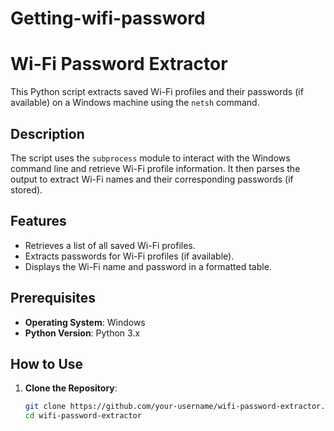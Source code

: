 # Getting-wifi-password

# Wi-Fi Password Extractor

This Python script extracts saved Wi-Fi profiles and their passwords (if available) on a Windows machine using the `netsh` command.

## Description

The script uses the `subprocess` module to interact with the Windows command line and retrieve Wi-Fi profile information. It then parses the output to extract Wi-Fi names and their corresponding passwords (if stored).

## Features

- Retrieves a list of all saved Wi-Fi profiles.
- Extracts passwords for Wi-Fi profiles (if available).
- Displays the Wi-Fi name and password in a formatted table.

## Prerequisites

- **Operating System**: Windows
- **Python Version**: Python 3.x

## How to Use

1. **Clone the Repository**:
   ```bash
   git clone https://github.com/your-username/wifi-password-extractor.git
   cd wifi-password-extractor
